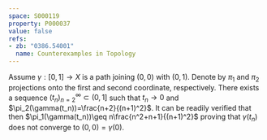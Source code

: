 ```yaml
---
space: S000119
property: P000037
value: false
refs:
- zb: "0386.54001"
  name: Counterexamples in Topology
---
```


Assume $\gamma:[0,1]\to X$ is a path joining
$(0,0)$ with $(0,1)$. Denote by $\pi_1$ and $\pi_2$ projections onto the first and second coordinate, respectively.
There exists a sequence $(t_n)_{n=2}^\infty\subset(0,1]$ such that $t_n\to 0$ and
$\pi_2(\gamma(t_n))=\frac{n+2}{(n+1)^2}$. It can be readily verified that then $\pi_1(\gamma(t_n))\geq n\frac{n^2+n+1}{(n+1)^2}$ proving that $\gamma(t_n)$ does not converge to $(0,0)=\gamma(0)$.
